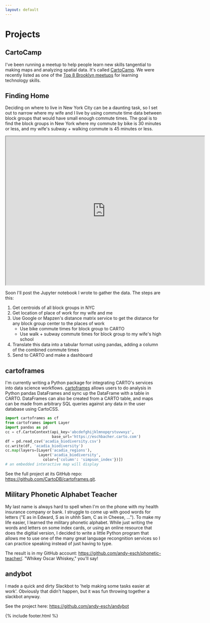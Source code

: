 ```yaml
---
layout: default
---
```


# Projects

## [](#cartocamp)CartoCamp

I've been running a meetup to help people learn new skills tangential to making maps and analyzing spatial data. It's called [CartoCamp](https://www.meetup.com/cartocamp/). We were recently listed as one of the [Top 8 Brooklyn meetups](https://technical.ly/brooklyn/2017/07/11/best-technical-meetups/) for learning technology skills.

## [](#finding-home)Finding Home

Deciding on where to live in New York City can be a daunting task, so I set out to narrow where my wife and I live by using commute time data between block groups that would have small enough commute times. The goal is to find the block groups in New York where my commute by bike is 30 minutes or less, and my wife's subway + walking commute is 45 minutes or less.

<iframe src="https://eschbacher.carto.com/builder/a7b0fd72-c098-11e6-8a5b-0ef7f98ade21/embed?state=%7B%22map%22%3A%7B%22ne%22%3A%5B40.51448723187888%2C-74.27026988365806%5D%2C%22sw%22%3A%5B40.9533123762605%2C-73.54759937740877%5D%2C%22center%22%3A%5B40.73426159768987%2C-73.90893463053341%5D%2C%22zoom%22%3A10.743441384152003%7D%2C%22widgets%22%3A%7B%223ffe1a69-d539-4a73-8aeb-4b1a9be38692%22%3A%7B%22normalized%22%3Atrue%7D%2C%22113eca2f-dcf0-4b6f-b979-e37bab4061e4%22%3A%7B%22normalized%22%3Atrue%7D%2C%22b40397b1-0823-467f-bbf3-f4d84ae8614b%22%3A%7B%22normalized%22%3Atrue%7D%7D%7D" width="640" height="480"></iframe>


Soon I'll post the Jupyter notebook I wrote to gather the data. The steps are this:

1. Get centroids of all block groups in NYC
2. Get location of place of work for my wife and me
3. Use Google or Mapzen's distance matrix service to get the distance for any block group center to the places of work
    - Use bike commute times for block group to CARTO
    - Use walk + subway commute times for block group to my wife's high school
4. Translate this data into a tabular format using pandas, adding a column of the combined commute times
5. Send to CARTO and make a dashboard

## [](#cartoframes)cartoframes

I'm currently writing a Python package for integrating CARTO's services into data science workflows. [cartoframes](https://github.com/CartoDB/cartoframes/) allows users to do analysis in Python pandas DataFrames and sync up the DataFrame with a table in CARTO. DataFrames can also be created from a CARTO table, and maps can be made from arbitrary SQL queries against any data in the user database using CartoCSS.


```python
import cartoframes as cf
from cartoframes import Layer
import pandas as pd
cc = cf.CartoContext(api_key='abcdefghijklmnopqrstuvwxyz',
                     base_url='https://eschbacher.carto.com')
df = pd.read_csv('acadia_biodiversity.csv')
cc.write(df, 'acadia_biodiversity')
cc.map(layers=[Layer('acadia_regions'),
               Layer('acadia_biodiversity',
	             color={'column': 'simpson_index'})])
# an embedded interactive map will display
```

See the full project at its GitHub repo: <https://github.com/CartoDB/cartoframes.git>.

## Military Phonetic Alphabet Teacher

My last name is always hard to spell when I'm on the phone with my health insurance company or bank. I struggle to come up with good words for letters ("E as in Edward, S as in uhhh Sam, C as in Cheese, ..."). To make my life easier, I learned the military phonetic alphabet. While just writing the words and letters on some index cards, or using an online resource that does the digitial version, I decided to write a little Python program that allows me to use one of the many great language recongnition services so I can practice speaking instead of just having to type.

The result is in my GitHub account: <https://github.com/andy-esch/phonetic-teacher/>. "Whikey Oscar Whiskey," you'll say!


## andybot

I made a quick and dirty Slackbot to 'help making some tasks easier at work'. Obviously that didn't happen, but it was fun throwing together a slackbot anyway.

See the project here: <https://github.com/andy-esch/andybot>

{% include footer.html %}
